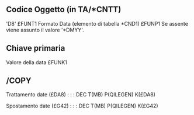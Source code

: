 ## Codice Oggetto (in TA/*CNTT)
'D8'                                          £FUNT1
Formato Data (elemento di tabella *CND1)      £FUNP1
Se assente viene assunto il valore '*DMYY'.

## Chiave primaria
Valore della data                             £FUNK1

## /COPY
Trattamento date  (£DA8) : 
 :  : DEC T(MB) P(QILEGEN) K(£DA8)

Spostamento date  (£G42) : 
 :  : DEC T(MB) P(QILEGEN) K(£G42)
